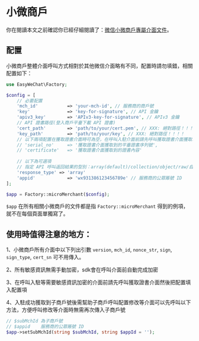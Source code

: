 # 小微商戶

你在閱讀本文之前確認你已經仔細閱讀了：[微信小微商戶專屬介面文件](https://pay.weixin.qq.com/wiki/doc/api/xiaowei.php?chapter=19_2)。

## 配置

小微商戶整體介面呼叫方式相對於其他微信介面略有不同，配置時請勿填錯，相關配置如下：

```php
use EasyWeChat\Factory;

$config = [
    // 必要配置
    'mch_id'           => 'your-mch-id', // 服務商的商戶號
    'key'              => 'key-for-signature', // API 金鑰
    'apiv3_key'        => 'APIv3-key-for-signature', // APIv3 金鑰
    // API 證書路徑(登入商戶平臺下載 API 證書)
    'cert_path'        => 'path/to/your/cert.pem', // XXX: 絕對路徑！！！！
    'key_path'         => 'path/to/your/key', // XXX: 絕對路徑！！！！
    // 以下兩項配置在獲取證書介面時可為空，在呼叫入駐介面前請先呼叫獲取證書介面獲取以下兩項配置,如果獲取過證書可以直接在這裡配置，也可參照本文件獲取平臺證書章節中示例
    // 'serial_no'     => '獲取證書介面獲取到的平臺證書序列號',
    // 'certificate'   => '獲取證書介面獲取到的證書內容'
    
    // 以下為可選項
    // 指定 API 呼叫返回結果的型別：array(default)/collection/object/raw/自定義類名
    'response_type' => 'array'
    'appid'            => 'wx931386123456789e' // 服務商的公眾賬號 ID
];

$app = Factory::microMerchant($config);

```


`$app` 在所有相關小微商戶的文件都是指 `Factory::microMerchant` 得到的例項，就不在每個頁面單獨寫了。

## 使用時值得注意的地方：
1、小微商戶所有介面中以下列出引數 `version`, `mch_id`, `nonce_str`, `sign`, `sign_type`, `cert_sn` 可不用傳入。

2、所有敏感資訊無需手動加密，sdk會在呼叫介面前自動完成加密

3、在呼叫入駐等需要敏感資訊加密的介面前請先呼叫獲取證書介面然後把配置填入配置項

4、入駐成功獲取到子商戶號後需幫助子商戶呼叫配置修改等介面可以先呼叫以下方法，方便呼叫修改等介面時無需再次傳入子商戶號
```php
// $subMchId 為子商戶號
// $appid    服務商的公眾賬號 ID
$app->setSubMchId(string $subMchId, string $appId = '');
```
